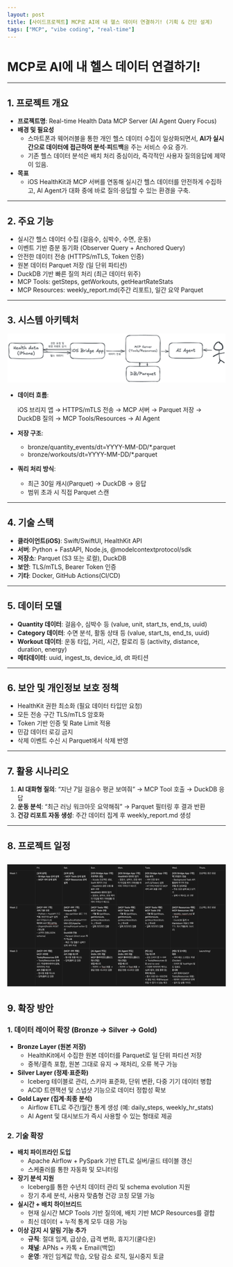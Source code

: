 ```yaml
---
layout: post
title: [사이드프로젝트] MCP로 AI에 내 헬스 데이터 연결하기! (기획 & 간단 설계)
tags: ["MCP", "vibe coding", "real-time"]
---
```


# MCP로 AI에 내 헬스 데이터 연결하기!

---

## **1. 프로젝트 개요**

- **프로젝트명**: Real-time Health Data MCP Server (AI Agent Query Focus)
- **배경 및 필요성**
    - 스마트폰과 웨어러블을 통한 개인 헬스 데이터 수집이 일상화되면서, **AI가 실시간으로 데이터에 접근하여 분석·피드백**을 주는 서비스 수요 증가.
    - 기존 헬스 데이터 분석은 배치 처리 중심이라, 즉각적인 사용자 질의응답에 제약이 있음.
- **목표**
    - iOS HealthKit과 MCP 서버를 연동해 실시간 헬스 데이터를 안전하게 수집하고, AI Agent가 대화 중에 바로 질의·응답할 수 있는 환경을 구축.

---

## **2. 주요 기능**

- 실시간 헬스 데이터 수집 (걸음수, 심박수, 수면, 운동)
- 이벤트 기반 증분 동기화 (Observer Query + Anchored Query)
- 안전한 데이터 전송 (HTTPS/mTLS, Token 인증)
- 원본 데이터 Parquet 저장 (일 단위 파티션)
- DuckDB 기반 빠른 질의 처리 (최근 데이터 위주)
- MCP Tools: getSteps, getWorkouts, getHeartRateStats
- MCP Resources: weekly_report.md(주간 리포트), 일간 요약 Parquet

---

## **3. 시스템 아키텍처**

![a tough Architecture](/img/posts/2025-08-11-design.png)

- **데이터 흐름**:
    
    iOS 브리지 앱 → HTTPS/mTLS 전송 → MCP 서버 → Parquet 저장 → DuckDB 질의 → MCP Tools/Resources → AI Agent
    
- **저장 구조**:
    - bronze/quantity_events/dt=YYYY-MM-DD/*.parquet
    - bronze/workouts/dt=YYYY-MM-DD/*.parquet
- **쿼리 처리 방식**:
    - 최근 30일 캐시(Parquet) → DuckDB → 응답
    - 범위 초과 시 직접 Parquet 스캔

---

## **4. 기술 스택**

- **클라이언트(iOS)**: Swift/SwiftUI, HealthKit API
- **서버**: Python + FastAPI, Node.js, @modelcontextprotocol/sdk
- **저장소**: Parquet (S3 또는 로컬), DuckDB
- **보안**: TLS/mTLS, Bearer Token 인증
- **기타**: Docker, GitHub Actions(CI/CD)

---

## **5. 데이터 모델**

- **Quantity 데이터**: 걸음수, 심박수 등 (value, unit, start_ts, end_ts, uuid)
- **Category 데이터**: 수면 분석, 활동 상태 등 (value, start_ts, end_ts, uuid)
- **Workout 데이터**: 운동 타입, 거리, 시간, 칼로리 등 (activity, distance, duration, energy)
- **메타데이터**: uuid, ingest_ts, device_id, dt 파티션

---

## **6. 보안 및 개인정보 보호 정책**

- HealthKit 권한 최소화 (필요 데이터 타입만 요청)
- 모든 전송 구간 TLS/mTLS 암호화
- Token 기반 인증 및 Rate Limit 적용
- 민감 데이터 로깅 금지
- 삭제 이벤트 수신 시 Parquet에서 삭제 반영

---

## **7. 활용 시나리오**

1. **AI 대화형 질의**: “지난 7일 걸음수 평균 보여줘” → MCP Tool 호출 → DuckDB 응답
2. **운동 분석**: “최근 러닝 워크아웃 요약해줘” → Parquet 필터링 후 결과 반환
3. **건강 리포트 자동 생성**: 주간 데이터 집계 후 weekly_report.md 생성

---

## **8. 프로젝트 일정**
![일정](/img/posts/2025-08-11-schedule.png)
---

## 9. 확장 방안

### **1. 데이터 레이어 확장 (Bronze → Silver → Gold)**

- **Bronze Layer (원본 저장)**
    - HealthKit에서 수집한 원본 데이터를 Parquet로 일 단위 파티션 저장
    - 중복/결측 포함, 원본 그대로 유지 → 재처리, 오류 복구 가능
- **Silver Layer (정제·표준화)**
    - Iceberg 테이블로 관리, 스키마 표준화, 단위 변환, 다중 기기 데이터 병합
    - ACID 트랜잭션 및 스냅샷 기능으로 데이터 정합성 확보
- **Gold Layer (집계·최종 분석)**
    - Airflow ETL로 주간/월간 통계 생성 (예: daily_steps, weekly_hr_stats)
    - AI Agent 및 대시보드가 즉시 사용할 수 있는 형태로 제공

### **2. 기술 확장**

- **배치 파이프라인 도입**
    - Apache Airflow + PySpark 기반 ETL로 실버/골드 테이블 갱신
    - 스케줄러를 통한 자동화 및 모니터링
- **장기 분석 지원**
    - Iceberg를 통한 수년치 데이터 관리 및 schema evolution 지원
    - 장기 추세 분석, 사용자 맞춤형 건강 코칭 모델 가능
- **실시간 + 배치 하이브리드**
    - 현재 실시간 MCP Tools 기반 질의에, 배치 기반 MCP Resources를 결합
    - 최신 데이터 + 누적 통계 모두 대응 가능
- **이상 감지 시 알림 기능 추가**
    - **규칙**: 절대 임계, 급상승, 급격 변화, 휴지기(쿨다운)
    - **채널**: APNs + 카톡 + Email(백업)
    - **운영**: 개인 임계값 학습, 오탐 감소 로직, 일시중지 토글